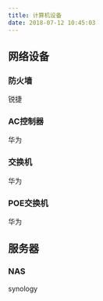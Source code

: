 ```yaml
---
title: 计算机设备
date: 2018-07-12 10:45:03
---
```

## 网络设备
### 防火墙
锐捷
### AC控制器
华为
### 交换机
华为
### POE交换机
华为

## 服务器

### NAS
synology

